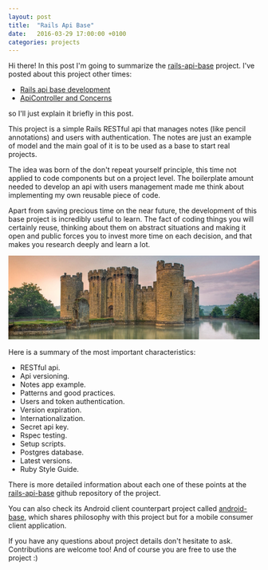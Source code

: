 ```yaml
---
layout: post
title:  "Rails Api Base"
date:   2016-03-29 17:00:00 +0100
categories: projects
---
```


Hi there! In this post I'm going to summarize the
[rails-api-base](https://github.com/jordifierro/rails-api-base)
project. I've posted about this project other times:

* [Rails api base development](http://jordifierro.com/rails-api-base-development)
* [ApiController and Concerns](http://jordifierro.com/rails-apicontroller-and-concerns)

so I'll just explain it briefly in this post.

This project is a simple Rails RESTful api that manages notes
(like pencil annotations) and users with authentication.
The notes are just an example of model
and the main goal of it is to be used as a base to start real projects.

The idea was born of the don't repeat yourself principle,
this time not applied to code components but on a project level.
The boilerplate amount needed to develop an api with users management
made me think about implementing my own reusable piece of code.

Apart from saving precious time on the near future,
the development of this base project is incredibly useful to learn.
The fact of coding things you will certainly reuse,
thinking about them on abstract situations
and making it open and public
forces you to invest more time on each decision,
and that makes you research deeply and learn a lot.

![Bodiam Castle](/assets/images/bodiam_castle.jpg)

Here is a summary of the most important characteristics:

* RESTful api.
* Api versioning.
* Notes app example.
* Patterns and good practices.
* Users and token authentication.
* Version expiration.
* Internationalization.
* Secret api key.
* Rspec testing.
* Setup scripts.
* Postgres database.
* Latest versions.
* Ruby Style Guide.

There is more detailed information about each one of these points at the
[rails-api-base](https://github.com/jordifierro/rails-api-base)
github repository of the project.

You can also check its Android client counterpart project called
[android-base](https://github.com/jordifierro/android-base),
which shares philosophy with this project
but for a mobile consumer client application.

If you have any questions about project details
don't hesitate to ask. Contributions are welcome too!
And of course you are free to use the project :)
